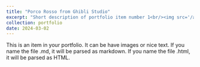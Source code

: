 ```yaml
---
title: "Porco Rosso from Ghibli Studio"
excerpt: "Short description of portfolio item number 1<br/><img src='/artworks/Porco_Rosso.jpg'>"
collection: portfolio
date: 2024-03-02
---
```


This is an item in your portfolio. It can be have images or nice text. If you name the file .md, it will be parsed as markdown. If you name the file .html, it will be parsed as HTML. 
